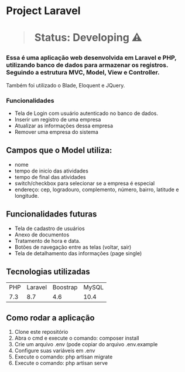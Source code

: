
<h1> Project Laravel <h1>

  
 > Status: Developing ⚠️
    
 ### Essa é uma aplicação web desenvolvida em Laravel e PHP, utilizando banco de dados para armazenar os registros. Seguindo a estrutura MVC, Model, View e Controller. 
 Também foi utilizado o Blade, Eloquent e JQuery.
    
 ### Funcionalidades
    
    
    
+ Tela de Login com usuário autenticado no banco de dados.
+ Inserir um registro de uma empresa
+ Atualizar as informações dessa empresa
+ Remover uma empresa do sistema
    
 ## Campos que o Model utiliza:
    
 + nome 
 + tempo de inicío das atividades
 + tempo de final das atividades
 + switch/checkbox para selecionar se a empresa é especial
 + endereço: cep, logradouro, complemento, número, bairro, latitude e longitude.

  

 ## Funcionalidades futuras
  
   
+ Tela de cadastro de usuários
+ Anexo de documentos
+ Tratamento de hora e data.
+ Botões de navegação entre as telas (voltar, sair)
+ Tela de detalhamento das informações (page single)

 ## Tecnologias utilizadas

 <table>
 <tr> 
     <td>PHP</td>
     <td>Laravel</td>
     <td>Boostrap</td>
     <td>MySQL</td>
 </tr>
     
 <tr>
     <td>7.3</td>
     <td>8.7</td>
     <td>4.6</td>
     <td>10.4</td>
 </tr>
</table>
    
    
## Como rodar a aplicação 

1) Clone este repositório
2) Abra o cmd e execute o comando: composer install
3) Crie um arquivo .env (pode copiar do arquivo .env.example
4) Configure suas variáveis em .env
5) Execute o comando: php artisan migrate
6) Execute o comando: php artisan serve

   
 

